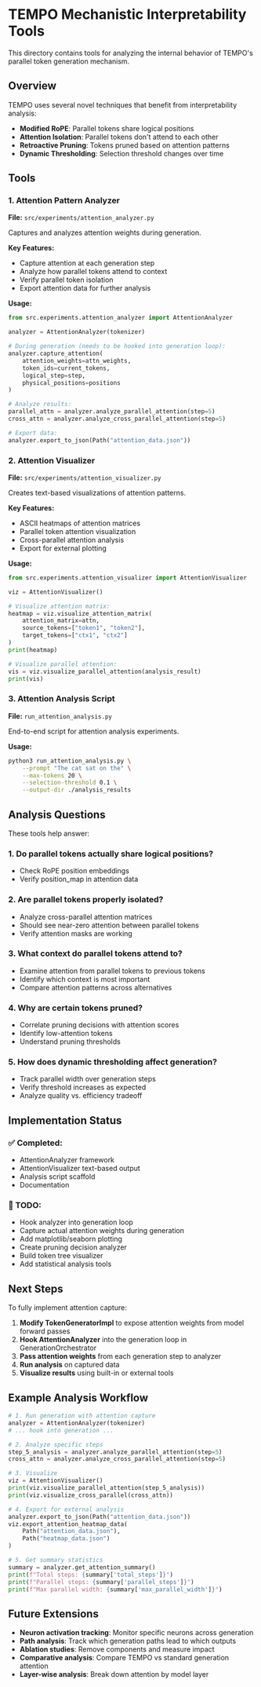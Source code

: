 # TEMPO Mechanistic Interpretability Tools

This directory contains tools for analyzing the internal behavior of TEMPO's parallel token generation mechanism.

## Overview

TEMPO uses several novel techniques that benefit from interpretability analysis:
- **Modified RoPE**: Parallel tokens share logical positions
- **Attention Isolation**: Parallel tokens don't attend to each other
- **Retroactive Pruning**: Tokens pruned based on attention patterns
- **Dynamic Thresholding**: Selection threshold changes over time

## Tools

### 1. Attention Pattern Analyzer

**File:** `src/experiments/attention_analyzer.py`

Captures and analyzes attention weights during generation.

**Key Features:**
- Capture attention at each generation step
- Analyze how parallel tokens attend to context
- Verify parallel token isolation
- Export attention data for further analysis

**Usage:**
```python
from src.experiments.attention_analyzer import AttentionAnalyzer

analyzer = AttentionAnalyzer(tokenizer)

# During generation (needs to be hooked into generation loop):
analyzer.capture_attention(
    attention_weights=attn_weights,
    token_ids=current_tokens,
    logical_step=step,
    physical_positions=positions
)

# Analyze results:
parallel_attn = analyzer.analyze_parallel_attention(step=5)
cross_attn = analyzer.analyze_cross_parallel_attention(step=5)

# Export data:
analyzer.export_to_json(Path("attention_data.json"))
```

### 2. Attention Visualizer

**File:** `src/experiments/attention_visualizer.py`

Creates text-based visualizations of attention patterns.

**Key Features:**
- ASCII heatmaps of attention matrices
- Parallel token attention visualization
- Cross-parallel attention analysis
- Export for external plotting

**Usage:**
```python
from src.experiments.attention_visualizer import AttentionVisualizer

viz = AttentionVisualizer()

# Visualize attention matrix:
heatmap = viz.visualize_attention_matrix(
    attention_matrix=attn,
    source_tokens=["token1", "token2"],
    target_tokens=["ctx1", "ctx2"]
)
print(heatmap)

# Visualize parallel attention:
vis = viz.visualize_parallel_attention(analysis_result)
print(vis)
```

### 3. Attention Analysis Script

**File:** `run_attention_analysis.py`

End-to-end script for attention analysis experiments.

**Usage:**
```bash
python3 run_attention_analysis.py \
    --prompt "The cat sat on the" \
    --max-tokens 20 \
    --selection-threshold 0.1 \
    --output-dir ./analysis_results
```

## Analysis Questions

These tools help answer:

### 1. Do parallel tokens actually share logical positions?
- Check RoPE position embeddings
- Verify position_map in attention data

### 2. Are parallel tokens properly isolated?
- Analyze cross-parallel attention matrices
- Should see near-zero attention between parallel tokens
- Verify attention masks are working

### 3. What context do parallel tokens attend to?
- Examine attention from parallel tokens to previous tokens
- Identify which context is most important
- Compare attention patterns across alternatives

### 4. Why are certain tokens pruned?
- Correlate pruning decisions with attention scores
- Identify low-attention tokens
- Understand pruning thresholds

### 5. How does dynamic thresholding affect generation?
- Track parallel width over generation steps
- Verify threshold increases as expected
- Analyze quality vs. efficiency tradeoff

## Implementation Status

### ✅ Completed:
- AttentionAnalyzer framework
- AttentionVisualizer text-based output
- Analysis script scaffold
- Documentation

### 🚧 TODO:
- Hook analyzer into generation loop
- Capture actual attention weights during generation
- Add matplotlib/seaborn plotting
- Create pruning decision analyzer
- Build token tree visualizer
- Add statistical analysis tools

## Next Steps

To fully implement attention capture:

1. **Modify TokenGeneratorImpl** to expose attention weights from model forward passes
2. **Hook AttentionAnalyzer** into the generation loop in GenerationOrchestrator
3. **Pass attention weights** from each generation step to analyzer
4. **Run analysis** on captured data
5. **Visualize results** using built-in or external tools

## Example Analysis Workflow

```python
# 1. Run generation with attention capture
analyzer = AttentionAnalyzer(tokenizer)
# ... hook into generation ...

# 2. Analyze specific steps
step_5_analysis = analyzer.analyze_parallel_attention(step=5)
cross_attn = analyzer.analyze_cross_parallel_attention(step=5)

# 3. Visualize
viz = AttentionVisualizer()
print(viz.visualize_parallel_attention(step_5_analysis))
print(viz.visualize_cross_parallel(cross_attn))

# 4. Export for external analysis
analyzer.export_to_json(Path("attention_data.json"))
viz.export_attention_heatmap_data(
    Path("attention_data.json"),
    Path("heatmap_data.json")
)

# 5. Get summary statistics
summary = analyzer.get_attention_summary()
print(f"Total steps: {summary['total_steps']}")
print(f"Parallel steps: {summary['parallel_steps']}")
print(f"Max parallel width: {summary['max_parallel_width']}")
```

## Future Extensions

- **Neuron activation tracking**: Monitor specific neurons across generation
- **Path analysis**: Track which generation paths lead to which outputs
- **Ablation studies**: Remove components and measure impact
- **Comparative analysis**: Compare TEMPO vs standard generation attention
- **Layer-wise analysis**: Break down attention by model layer
